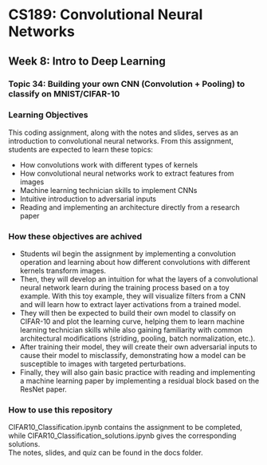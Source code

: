 # CS189: Convolutional Neural Networks
## Week 8: Intro to Deep Learning
### Topic 34: Building your own CNN (Convolution + Pooling) to classify on MNIST/CIFAR-10

### Learning Objectives
This coding assignment, along with the notes and slides, serves as an introduction to convolutional neural networks. From this assignment, students are expected to learn these topics:
* How convolutions work with different types of kernels
* How convolutional neural networks work to extract features from images
* Machine learning technician skills to implement CNNs
* Intuitive introduction to adversarial inputs
* Reading and implementing an architecture directly from a research paper

### How these objectives are achived
* Students wil begin the assignment by implementing a convolution operation and learning about how different convolutions with different kernels transform images. 
* Then, they will develop an intuition for what the layers of a convolutional neural network learn during the training process based on a toy example. With this toy example, they will visualize filters from a CNN and will learn how to extract layer activations from a trained model. 
* They will then be expected to build their own model to classify on CIFAR-10 and plot the learning curve, helping them to learn machine learning technician skills while also gaining familiarity with common architectural modifications (striding, pooling, batch normalization, etc.). 
* After training their model, they will create their own adversarial inputs to cause their model to misclassify, demonstrating how a model can be susceptible to images with targeted perturbations. 
* Finally, they will also gain basic practice with reading and implementing a machine learning paper by implementing a residual block based on the ResNet paper.

### How to use this repository
CIFAR10_Classification.ipynb contains the assignment to be completed, while CIFAR10_Classification_solutions.ipynb gives the corresponding solutions.  
The notes, slides, and quiz can be found in the docs folder.
